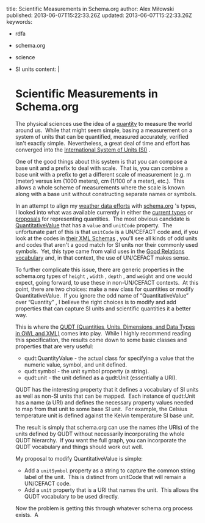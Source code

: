 title: Scientific Measurements in Schema.org
author: Alex Miłowski
published: 2013-06-07T15:22:33.26Z
updated: 2013-06-07T15:22:33.26Z
keywords:
- rdfa
- schema.org
- science
- SI units
content: |
   # Scientific Measurements in Schema.org

   The physical sciences use the idea of a [quantity](http://en.wikipedia.org/wiki/Quantity#Quantity_in_physical_science) to measure the world around us.  While that might seem simple, basing a measurement on a system of units that can be quantified, measured accurately, verified isn't exactly simple.  Nevertheless, a great deal of time and effort has converged into the [International System of Units (SI)](http://en.wikipedia.org/wiki/International_System_of_Units) .

   One of the good things about this system is that you can compose a base unit and a prefix to deal with scale.  That is, you can combine a base unit with a prefix to get a different scale of measurement (e.g. m (meter) versus km (1000 meters), cm (1/100 of a meter), etc.).  This allows a whole scheme of measurements where the scale is known along with a base unit without constructing separate names or symbols.

   In an attempt to align my [weather data efforts](http://www.mesonet.info/) with [schema.org](http://www.schema.org/) 's types, I looked into what was available currently in either the [current types](http://www.schema.org/docs/full.html) or [proposals](http://www.w3.org/wiki/WebSchemas/SchemaDotOrgProposals) for representing quantities.  The most obvious candidate is [QuantitativeValue](http://www.schema.org/QuantitativeValue) that has a `value` and `unitCode` property.  The unfortunate part of this is that `unitCode` is a UN/CEFACT code and, if you look at the codes in [their XML Schemas](http://www.unece.org/cefact/xml_schemas/index.html) , you'll see all kinds of odd units and codes that aren't a good match for SI units nor their commonly used symbols.  Yet, this type came from valid uses in the [Good Relations vocabulary](http://www.heppnetz.de/projects/goodrelations/) and, in that context, the use of UN/CEFACT makes sense.

   To further complicate this issue, there are generic properties in the schema.org types of `height` , `width` , `depth` , and `weight` and one would expect, going forward, to use these in non-UN/CEFACT contexts.  At this point, there are two choices: make a new class for quantities or modify QuantitativeValue.  If you ignore the odd name of  “QuantitativeValue” over  “Quantity” , I believe the right choices is to modify and add properties that can capture SI units and scientific quantities it a better way.

   This is where the [QUDT (Quantities, Units, Dimensions, and Data Types in OWL and XML)](http://www.qudt.org/) comes into play.  While I highly recommend reading this specification, the results come down to some basic classes and properties that are very useful:

     * qudt:QuantityValue - the actual class for specifying a value that the numeric value, symbol, and unit defined.
     * qudt:symbol - the unit symbol property (a string).
     * qudt:unit - the unit defined as a qudt:Unit (essentially a URI).

   QUDT has the interesting property that it defines a vocabulary of SI units as well as non-SI units that can be mapped.  Each instance of qudt:Unit has a name (a URI) and defines the necessary property values needed to map from that unit to some base SI unit.  For example, the Celsius temperature unit is defined against the Kelvin temperature SI base unit.

   The result is simply that schema.org can use the names (the URIs) of the units defined by QUDT without necessarily incorporating the whole QUDT hierarchy.  If you want the full graph, you can incorporate the QUDT vocabulary and things should work out well.

   My proposal to modify QuantitativeValue is simple:

     * Add a `unitSymbol` property as a string to capture the common string label of the unit.  This is distinct from unitCode that will remain a UN/CEFACT code.
     * Add a `unit` property that is a URI that names the unit.  This allows the QUDT vocabulary to be used directly.

   Now the problem is getting this through whatever schema.org process exists.  A
